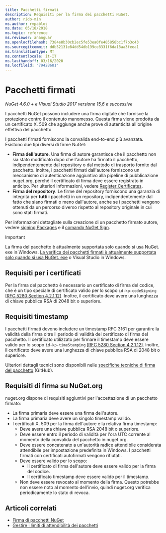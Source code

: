 ```yaml
---
title: Pacchetti firmati
description: Requisiti per la firma dei pacchetti NuGet.
author: rido-min
ms.author: rmpablos
ms.date: 05/18/2018
ms.topic: reference
ms.reviewer: ananguar
ms.openlocfilehash: 7384e8b30cb2ec5fe53ea0fe485858bc1f7b3c43
ms.sourcegitcommit: ddb52131e84dd54db199ce8331f6da18aa3feea1
ms.translationtype: MT
ms.contentlocale: it-IT
ms.lasthandoff: 03/16/2020
ms.locfileid: "79428681"
---
```

# <a name="signed-packages"></a>Pacchetti firmati

*NuGet 4.6.0 + e Visual Studio 2017 versione 15,6 e successive*

I pacchetti NuGet possono includere una firma digitale che fornisce la protezione contro il contenuto manomesso. Questa firma viene prodotta da un certificato X. 509 che aggiunge anche prove di autenticità all'origine effettiva del pacchetto.

I pacchetti firmati forniscono la convalida end-to-end più avanzata. Esistono due tipi diversi di firme NuGet:
- **Firma dell'autore**. Una firma di autore garantisce che il pacchetto non sia stato modificato dopo che l'autore ha firmato il pacchetto, indipendentemente dal repository o dal metodo di trasporto fornito dal pacchetto. Inoltre, i pacchetti firmati dall'autore forniscono un meccanismo di autenticazione aggiuntivo alla pipeline di pubblicazione nuget.org, perché il certificato di firma deve essere registrato in anticipo. Per ulteriori informazioni, vedere [Register Certificates](#signature-requirements-on-nugetorg).
- **Firma del repository**. Le firme del repository forniscono una garanzia di integrità per **tutti i** pacchetti in un repository, indipendentemente dal fatto che siano firmati o meno dall'autore, anche se i pacchetti vengono ottenuti da un percorso diverso rispetto al repository originale in cui sono stati firmati.   

Per informazioni dettagliate sulla creazione di un pacchetto firmato autore, vedere [signing Packages](../create-packages/Sign-a-package.md) e il [comando NuGet Sign](../reference/cli-reference/cli-ref-sign.md).

> [!Important]
> La firma del pacchetto è attualmente supportata solo quando si usa NuGet. exe in Windows. [La verifica dei pacchetti firmati è attualmente supportata solo quando si usa NuGet. exe](../reference/cli-reference/cli-ref-verify.md) o Visual Studio in Windows.

## <a name="certificate-requirements"></a>Requisiti per i certificati

Per la firma del pacchetto è necessario un certificato di firma del codice, che è un tipo speciale di certificato valido per lo scopo `id-kp-codeSigning` [[RFC 5280 Section 4.2.1.12](https://tools.ietf.org/html/rfc5280#section-4.2.1.12)]. Inoltre, il certificato deve avere una lunghezza di chiave pubblica RSA di 2048 bit o superiore.

## <a name="timestamp-requirements"></a>Requisiti timestamp

I pacchetti firmati devono includere un timestamp RFC 3161 per garantire la validità della firma oltre il periodo di validità del certificato di firma del pacchetto. Il certificato utilizzato per firmare il timestamp deve essere valido per lo scopo `id-kp-timeStamping` [[RFC 5280 Section 4.2.1.12](https://tools.ietf.org/html/rfc5280#section-4.2.1.12)]. Inoltre, il certificato deve avere una lunghezza di chiave pubblica RSA di 2048 bit o superiore.

Ulteriori dettagli tecnici sono disponibili nelle [specifiche tecniche di firma del pacchetto](https://github.com/NuGet/Home/wiki/Package-Signatures-Technical-Details) (GitHub).

## <a name="signature-requirements-on-nugetorg"></a>Requisiti di firma su NuGet.org

nuget.org dispone di requisiti aggiuntivi per l'accettazione di un pacchetto firmato:

- La firma primaria deve essere una firma dell'autore.
- La firma primaria deve avere un singolo timestamp valido.
- I certificati X. 509 per la firma dell'autore e la relativa firma timestamp:
  - Deve avere una chiave pubblica RSA 2048 bit o superiore.
  - Deve essere entro il periodo di validità per l'ora UTC corrente al momento della convalida del pacchetto in nuget.org.
  - Deve essere concatenato a un'autorità radice attendibile considerata attendibile per impostazione predefinita in Windows. I pacchetti firmati con certificati autofirmati vengono rifiutati.
  - Deve essere valido per lo scopo: 
    - Il certificato di firma dell'autore deve essere valido per la firma del codice.
    - Il certificato timestamp deve essere valido per il timestamp.
  - Non deve essere revocato al momento della firma. Questo potrebbe non essere noto al momento dell'invio, quindi nuget.org verifica periodicamente lo stato di revoca.
  
  
## <a name="related-articles"></a>Articoli correlati

- [Firma di pacchetti NuGet](../create-packages/Sign-a-Package.md)
- [Gestire i limiti di attendibilità dei pacchetti](../consume-packages/installing-signed-packages.md)
